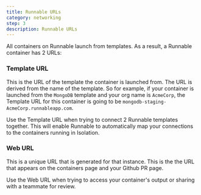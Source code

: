 ```yaml
---
title: Runnable URLs
category: networking
step: 3
description: Runnable URLs
---
```


All containers on Runnable launch from templates. As a result, a Runnable container has 2 URLs: 

### Template URL

This is the URL of the template the container is launched from. The URL is derived from the name of the template. So for example, if your container is launched from the ```MongoDB``` template and your org name is ```AcmeCorp```, the Template URL for this container is going to be ```mongodb-staging-AcmeCorp.runnableapp.com```.

Use the Template URL when trying to connect 2 Runnable templates together. This will enable Runnable to automatically map your connections to the containers running in Isolation.

### Web URL

This is a unique URL that is generated for that instance. This is the the URL that appears on the containers page and your Github PR page.

Use the Web URL when trying to access your container's output or sharing with a teammate for review.



